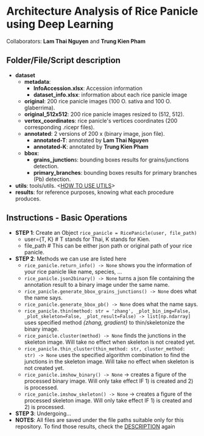 # Architecture Analysis of Rice Panicle using Deep Learning

Collaborators: **Lam Thai Nguyen** and **Trung Kien Pham**

## Folder/File/Script description<a id="description"></a>

- **dataset**
  - **metadata**:
    - **InfoAccession.xlsx**: Accession information 
    - **dataset_info.xlsx**: information about each rice panicle image
  - **original**: 200 rice panicle images (100 O. sativa and 100 O. glaberrima).
  - **original_512x512**: 200 rice panicle images resized to (512, 512).
  - **vertex_coordinates**: rice panicle's vertices coordinates (200 corresponding .ricepr files).
  - **annotated**: 2 versions of 200 x (binary image, json file).
    - **annotated-T**: annotated by **Lam Thai Nguyen**
    - **annotated-K**: annotated by **Trung Kien Pham**
  - **bbox**: 
    - **grains_junction**s: bounding boxes results for grains/junctions detection.
    - **primary_branches**: bounding boxes results for primary branches (Pb) detection.
- **utils**: tools/utils. <[HOW TO USE UTILS](#basic-operations)>
- **results**: for reference purposes, knowing what each procedure produces.

## Instructions - Basic Operations<a id="basic-operations"></a>

- **STEP 1**: Create an Object `rice_panicle = RicePanicle(user, file_path)`
  - user={T, K}  # T stands for Thai, K stands for Kien.
  - file_path  # This can be either json path or original path of your rice panicle.
- **STEP 2**: Methods we can use are listed here
  - `rice_panicle.return_info() -> None` shows you the information of your rice panicle like name, species, ...
  - `rice_panicle.json2binary() -> None` turns a json file containing the annotation result to a binary image under the same name.
  - `rice_panicle.generate_bbox_grains_junctions() -> None` does what the name says.
  - `rice_panicle.generate_bbox_pb() -> None` does what the name says.
  - `rice_panicle.thin(method: str = 'zhang', _plot_bin_img=False, _plot_skeleton=False, _plot_result=False) -> list[np.ndarray]` uses specified method *{zhang, gradient}* to thin/skeletonize the binary image.
  - `rice_panicle.cluster(method) -> None` finds the junctions in the skeleton image. Will take no effect when skeleton is not created yet.
  - `rice_panicle.thin_cluster(thin_method: str, cluster_method: str) -> None` uses the specified algorithm combination to find the junctions in the skeleton image. Will take no effect when skeleton is not created yet.
  - `rice_panicle.imshow_binary() -> None` -> creates a figure of the processed binary image. Will only take effect IF 1) is created and 2) is processed.
  - `rice_panicle.imshow_skeleton() -> None` -> creates a figure of the processed skeleton image. Will only take effect IF 1) is created and 2) is processed.
- **STEP 3**: Undergoing...
- **NOTES**: All files are saved under the file paths suitable only for this  repository. To find those results, check the [DESCRIPTION](#description) again